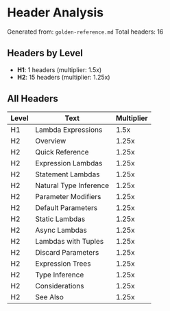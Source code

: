 # Header Analysis

Generated from: `golden-reference.md`
Total headers: 16

## Headers by Level

- **H1**: 1 headers (multiplier: 1.5x)
- **H2**: 15 headers (multiplier: 1.25x)

## All Headers

| Level | Text | Multiplier |
|-------|------|------------|
| H1 | Lambda Expressions | 1.5x |
| H2 | Overview | 1.25x |
| H2 | Quick Reference | 1.25x |
| H2 | Expression Lambdas | 1.25x |
| H2 | Statement Lambdas | 1.25x |
| H2 | Natural Type Inference | 1.25x |
| H2 | Parameter Modifiers | 1.25x |
| H2 | Default Parameters | 1.25x |
| H2 | Static Lambdas | 1.25x |
| H2 | Async Lambdas | 1.25x |
| H2 | Lambdas with Tuples | 1.25x |
| H2 | Discard Parameters | 1.25x |
| H2 | Expression Trees | 1.25x |
| H2 | Type Inference | 1.25x |
| H2 | Considerations | 1.25x |
| H2 | See Also | 1.25x |
